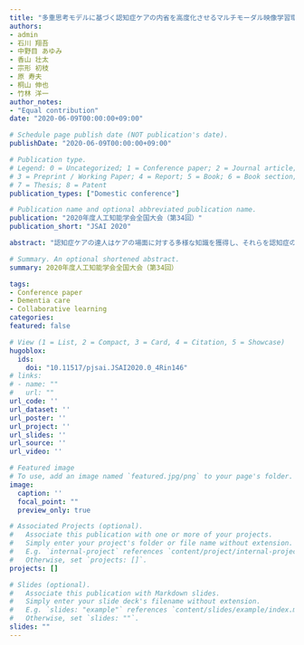 ```yaml
---
title: "多重思考モデルに基づく認知症ケアの内省を高度化させるマルチモーダル映像学習環境"
authors:
- admin
- 石川 翔吾
- 中野目 あゆみ
- 香山 壮太
- 宗形 初枝
- 原 寿夫
- 桐山 伸也
- 竹林 洋一
author_notes:
- "Equal contribution"
date: "2020-06-09T00:00:00+09:00"

# Schedule page publish date (NOT publication's date).
publishDate: "2020-06-09T00:00:00+09:00"

# Publication type.
# Legend: 0 = Uncategorized; 1 = Conference paper; 2 = Journal article;
# 3 = Preprint / Working Paper; 4 = Report; 5 = Book; 6 = Book section;
# 7 = Thesis; 8 = Patent
publication_types: ["Domestic conference"]

# Publication name and optional abbreviated publication name.
publication: "2020年度人工知能学会全国大会（第34回）"
publication_short: "JSAI 2020"

abstract: "認知症ケアの達人はケアの場面に対する多様な知識を獲得し、それらを認知症の人の状態に合わせて柔軟に活用することで関係性を維持しながら円滑にケアを実施する。本発表では、協調学習環境の枠組みを発展させ、多重思考モデルを用いた心的プロセス、ケアスキルの使用状況、複数の指導者からの指導情報などのマルチモーダル知識を認知症ケア実践映像と同期して閲覧できる映像学習環境の構築について述べる。"

# Summary. An optional shortened abstract.
summary: 2020年度人工知能学会全国大会（第34回）

tags:
- Conference paper
- Dementia care
- Collaborative learning
categories: 
featured: false

# View (1 = List, 2 = Compact, 3 = Card, 4 = Citation, 5 = Showcase)
hugoblox:
  ids:
    doi: "10.11517/pjsai.JSAI2020.0_4Rin146"
# links:
# - name: ""
#   url: ""
url_code: ''
url_dataset: ''
url_poster: ''
url_project: ''
url_slides: ''
url_source: ''
url_video: ''

# Featured image
# To use, add an image named `featured.jpg/png` to your page's folder. 
image:
  caption: ''
  focal_point: ""
  preview_only: true

# Associated Projects (optional).
#   Associate this publication with one or more of your projects.
#   Simply enter your project's folder or file name without extension.
#   E.g. `internal-project` references `content/project/internal-project/index.md`.
#   Otherwise, set `projects: []`.
projects: []

# Slides (optional).
#   Associate this publication with Markdown slides.
#   Simply enter your slide deck's filename without extension.
#   E.g. `slides: "example"` references `content/slides/example/index.md`.
#   Otherwise, set `slides: ""`.
slides: ""
---
```

